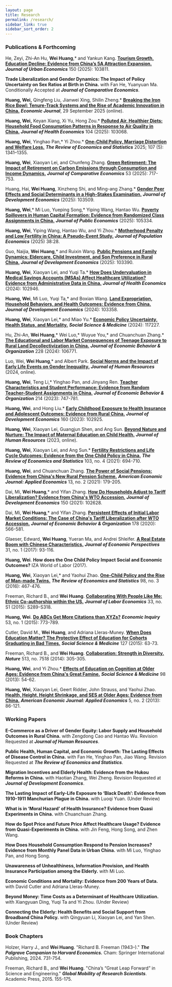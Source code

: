 ```yaml
---
layout: page
title: Research
permalink: /research/
sidebar_link: true
sidebar_sort_order: 2
---
```



### Publications & Forthcoming

He, Zeyi, Zhi-An Hu, **Wei Huang**,* and Yankun Kang. **[Tourism Growth, Education Decline: Evidence from China’s 5A Attraction Expansion.](https://doi.org/10.1016/j.jue.2025.103811)** ***Journal of Urban Economics*** 150 (2025): 103811. 

**Trade Liberalization and Gender Dynamics: The Impact of Policy Uncertainty on Sex Ratios at Birth in China.** with Fan He, Yuanyuan Ma. Conditionally Accepted at  ***Journal of Comparative Economics***. 

**Huang, Wei,** Qingfeng Liu, Jianwei Xing, Shilin Zheng.* [**Breaking the Iron Rice Bowl: Tenure-Track Systems and the Rise of Academic Innovation in China.**](https://doi.org/10.1093/ej/ueaf093)  ***Economic Journal***, 29 September 2025 (online). 

**Huang, Wei,** Keyan Xiang, Xi Yu, Hong Zou.* [**Polluted Air, Healthier Diets: Household Food Consumption Patterns in Response to Air Quality in China.**](https://www.sciencedirect.com/science/article/pii/S0167629625001031)  ***Journal of Health Economics*** 104 (2025): 103068. 

**Huang, Wei**, Yinghao Pan,* Yi Zhou.* [**One-Child Policy, Marriage Distortion and Welfare Loss.**](https://doi.org/10.1162/rest_a_01332) ***The Review of Economics and Statistics*** 2025; 107 (5): 1341–1355. 

**Huang, Wei**, Xiaoyan Lei, and Chunfeng Zhang. [**Green Retirement: The Impact of Retirement on Carbon Emissions through Consumption and Income Dynamics.**](https://doi.org/10.1016/j.jce.2025.04.002) ***Journal of Comparative Economics*** 53 (2025): 717-753. 

Huang, Hai, **Wei Huang**, Xinzheng Shi, and Ming-ang Zhang.*  [**Gender Peer Effects and Social Determinants in a High-Stakes Examination.**](https://doi.org/10.1016/j.jdeveco.2025.103509)  ***Journal of Development Economics*** (2025): 103509.

**Huang, Wei**,* Mi Luo, Yueping Song,* Yiping Wang, Hantao Wu. [**Poverty Spillovers in Human Capital Formation: Evidence from Randomized Class Assignments in China.**](https://doi.org/10.1016/j.jpubeco.2025.105334) ***Journal of Public Economics*** (2025): 105334.

**Huang, Wei**, Yiping Wang, Hantao Wu, and Yi Zhou.*   [**Motherhood Penalty and Low Fertility in China: A Pseudo-Event Study.**](https://doi.org/10.1007/s00148-025-01078-3) ***Journal of Population Economics*** (2025) 38:28. 

Guo, Naijia, **Wei Huang**,* and Ruixin Wang. [**Public Pensions and Family Dynamics: Eldercare, Child Investment, and Son Preference in Rural China.**](https://doi.org/10.1016/j.jdeveco.2024.103390) ***Journal of Development Economics*** (2025): 103390.

**Huang, Wei**, Xiaoyan Lei, and Yuqi Ta.* [**How Does Undervaluation in Medical Savings Accounts (MSAs) Affect Healthcare Utilization? Evidence from Administrative Data in China.**](https://doi.org/10.1016/j.jhealeco.2024.102946) ***Journal of Health Economics*** (2024): 102946. 

**Huang, Wei**, Mi Luo, Yuqi Ta,* and Boxian Wang. [**Land Expropriation, Household Behaviors, and Health Outcomes: Evidence from China.**](https://doi.org/10.1016/j.jdeveco.2024.103358) ***Journal of Development Economics*** (2024): 103358.

**Huang, Wei**, Xiaoyan Lei,* and Miao Yu.* [**Economic Policy Uncertainty, Health Status, and Mortality.**](https://doi.org/10.1016/j.socscimed.2024.117227)  ***Social Science & Medicine*** (2024): 117227.

Hu, Zhi-An, **Wei Huang**,* Wei Luo,* Wuyue You,* and Chuanchuan Zhang.* [**The Educational and Labor Market Consequences of Teenage Exposure to Rural Land Decollectivization in China.**](https://doi.org/10.1016/j.jebo.2024.106771) ***Journal of Economic Behavior & Organization*** 228 (2024): 106771.

Luo, Wei, **Wei Huang**,* and Albert Park. [**Social Norms and the Impact of Early Life Events on Gender Inequality.**](https://jhr.uwpress.org/content/early/2024/09/03/jhr.1020-11229R3)  ***Journal of Human Resources*** (2024, online). 

**Huang, Wei**, Teng Li,* Yinghao Pan, and Jinyang Ren. [**Teacher Characteristics and Student Performance: Evidence from Random Teacher-Student Assignments in China.**](https://www.sciencedirect.com/science/article/pii/S0167268123003128) ***Journal of Economic Behavior & Organization*** 214 (2023): 747-781.

**Huang, Wei**, and Hong Liu.* [**Early Childhood Exposure to Health Insurance and Adolescent Outcomes: Evidence from Rural China.**](https://doi.org/10.1016/j.jdeveco.2022.102925) ***Journal of Development Economics*** 160 (2023): 102925.

**Huang, Wei**, Xiaoyan Lei, Guangjun Shen, and Ang Sun. [**Beyond Nature and Nurture: The Impact of Maternal Education on Child Health.**](https://jhr.uwpress.org/content/early/2023/10/02/jhr.0220-10720R4) ***Journal of Human Resources*** (2023, online). 

**Huang, Wei**, Xiaoyan Lei, and Ang Sun.* [**Fertility Restrictions and Life Cycle Outcomes: Evidence from the One Child Policy in China.**](https://direct.mit.edu/rest/article-abstract/103/4/694/97774/Fertility-Restrictions-and-Life-Cycle-Outcomes?redirectedFrom=fulltext) ***The Review of Economics and Statistics*** 103, no. 4 (2021): 694-710.

**Huang, Wei**, and Chuanchuan Zhang. [**The Power of Social Pensions: Evidence from China's New Rural Pension Scheme.**](https://www.aeaweb.org/articles?id=10.1257/app.20170789) ***American Economic Journal: Applied Economics*** 13, no. 2 (2021): 179-205.

Dai, Mi, **Wei Huang**,* and Yifan Zhang. [**How Do Households Adjust to Tariff Liberalization? Evidence from China's WTO Accession.**](https://www.sciencedirect.com/science/article/abs/pii/S0304387821000055) ***Journal of Development Economics*** 150 (2021): 102628.

Dai, Mi, **Wei Huang**,* and Yifan Zhang. [**Persistent Effects of Initial Labor Market Conditions: The Case of China's Tariff Liberalization after WTO Accession.**](https://www.sciencedirect.com/science/article/abs/pii/S0167268120302584) ***Journal of Economic Behavior & Organization*** 178 (2020): 566-581.

Glaeser, Edward, **Wei Huang**, Yueran Ma, and Andrei Shleifer. [**A Real Estate Boom with Chinese Characteristics.**](https://www.aeaweb.org/articles?id=10.1257/jep.31.1.93) ***Journal of Economic Perspectives*** 31, no. 1 (2017): 93-116.

**Huang, Wei**. **How does the One Child Policy Impact Social and Economic Outcomes?** IZA World of Labor (2017).

**Huang, Wei**, Xiaoyan Lei,* and Yaohui Zhao. [**One-Child Policy and the Rise of Man-made Twins.**](https://direct.mit.edu/rest/article-abstract/98/3/467/58356/One-Child-Policy-and-the-Rise-of-Man-Made-Twins?redirectedFrom=fulltext) ***The Review of Economics and Statistics*** 98, no. 3 (2016): 467-476.

Freeman, Richard B., and **Wei Huang**. [**Collaborating With People Like Me: Ethnic Co-authorship within the US.**](https://www.journals.uchicago.edu/doi/abs/10.1086/678973)  ***Journal of Labor Economics*** 33, no. S1 (2015): S289-S318.

**Huang, Wei**. [**Do ABCs Get More Citations than XYZs?**](http://onlinelibrary.wiley.com/doi/10.1111/ecin.12125/abstract) ***Economic Inquiry*** 53, no. 1 (2015): 773-789.

Cutler, David M., **Wei Huang**, and Adriana Lleras-Muney. [**When Does Education Matter? The Protective Effect of Education for Cohorts Graduating in Bad Times.**](https://www.sciencedirect.com/science/article/abs/pii/S0277953614004961) ***Social Science & Medicine*** 127 (2015): 63-73.

Freeman, Richard B., and **Wei Huang**. [**Collaboration: Strength in Diversity.**](https://www.nature.com/articles/513305a) ***Nature*** 513, no. 7518 (2014): 305-305.

**Huang, Wei**, and Yi Zhou.* [**Effects of Education on Cognition at Older Ages: Evidence from China's Great Famine.**](https://www.sciencedirect.com/science/article/abs/pii/S0277953613004735) ***Social Science & Medicine*** 98 (2013): 54-62.

**Huang, Wei**, Xiaoyan Lei, Geert Ridder, John Strauss, and Yaohui Zhao. [**Health, Height, Height Shrinkage, and SES at Older Ages: Evidence from China.**](https://www.aeaweb.org/articles?id=10.1257/app.5.2.86) ***American Economic Journal: Applied Economics*** 5, no. 2 (2013): 86-121.




### Working Papers

**E-Commerce as a Driver of Gender Equity: Labor Supply and Household Outcomes in Rural China.** with Zengdong Cao and Hantao Wu. Revision Requested at ***Journal of Human Resources***.

**Public Health, Human Capital, and Economic Growth: The Lasting Effects of Disease Control in China.** with Fan He, Yinghao Pan, Jiao Wang. Revision Requested at ***The Review of Economics and Statistics***.

**Migration Incentives and Elderly Health: Evidence from the Hukou Reforms in China.** with Haotian Zhang, Wei Zheng. Revision Requested at ***Journal of Development Economics***.

**The Lasting Impact of Early-Life Exposure to ‘Black Death’: Evidence from 1910-1911 Manchurian Plague in China.** with Luoqi Yuan. (Under Review)

**What is in ‘Moral Hazard’ of Health Insurance? Evidence from Quasi Experiments in China.** with Chuanchuan Zhang.

**How do Spot Price and Future Price Affect Healthcare Usage? Evidence from Quasi-Experiments in China.** with Jin Feng, Hong Song, and Zhen Wang.

**How Does Household Consumption Respond to Pension Increases? Evidence from Monthly Panel Data in Urban China.** with Mi Luo, Yinghao Pan, and Hong Song. 

**Unawareness of Unhealthiness, Information Provision, and Health Insurance Participation among the Elderly.** with Mi Luo.  

**Economic Conditions and Mortality: Evidence from 200 Years of Data.** with David Cutler and Adriana Lleras-Muney.

**Beyond Money: Time Costs as a Determinant of Healthcare Utilization.** with Xiangyuan Ding, Yuqi Ta and Yi Zhou. (Under Review)

**Connecting the Elderly: Health Benefits and Social Support from Broadband China Policy.** with Qingyuan Li, Xiaoyan Lei, and Yan Shen. (Under Review)



### Book Chapters

Holzer, Harry J., and **Wei Huang**. "Richard B. Freeman (1943–)." ***The Palgrave Companion to Harvard Economics.*** Cham: Springer International Publishing, 2024. 731-754.

Freeman, Richard B., and **Wei Huang**. "China’s “Great Leap Forward” in Science and Engineering." ***Global Mobility of Research Scientists***. Academic Press, 2015. 155-175.
